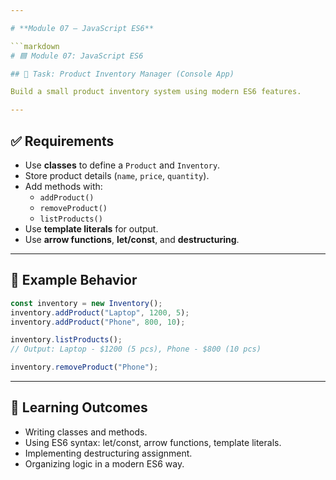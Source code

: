 ```yaml
---

# **Module 07 – JavaScript ES6**

```markdown
# 🟦 Module 07: JavaScript ES6

## 🎯 Task: Product Inventory Manager (Console App)

Build a small product inventory system using modern ES6 features.

---
```


## ✅ Requirements

- Use **classes** to define a `Product` and `Inventory`.
- Store product details (`name`, `price`, `quantity`).
- Add methods with:
  - `addProduct()`
  - `removeProduct()`
  - `listProducts()`
- Use **template literals** for output.
- Use **arrow functions**, **let/const**, and **destructuring**.

---

## 📌 Example Behavior

```js
const inventory = new Inventory();
inventory.addProduct("Laptop", 1200, 5);
inventory.addProduct("Phone", 800, 10);

inventory.listProducts();
// Output: Laptop - $1200 (5 pcs), Phone - $800 (10 pcs)

inventory.removeProduct("Phone");
```

---

## 🧠 Learning Outcomes

- Writing classes and methods.
- Using ES6 syntax: let/const, arrow functions, template literals.
- Implementing destructuring assignment.
- Organizing logic in a modern ES6 way.

